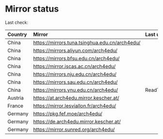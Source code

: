 <script src="./time.js"></script>
# Mirror status
Last check: <script type="text/javascript">localize(1692624045.781408);</script>

|Country|Mirror|Last update|
|:------|:-----|:----------|
|China|https://mirrors.tuna.tsinghua.edu.cn/arch4edu/|<script type="text/javascript">localize(1692599389);</script>|
|China|https://mirrors.aliyun.com/arch4edu/|<script type="text/javascript">localize(1692512870);</script>|
|China|https://mirrors.bfsu.edu.cn/arch4edu/|<script type="text/javascript">localize(1692556139);</script>|
|China|https://mirror.iscas.ac.cn/arch4edu/|<script type="text/javascript">localize(1692599389);</script>|
|China|https://mirrors.nju.edu.cn/arch4edu/|<script type="text/javascript">localize(1692556139);</script>|
|China|https://mirrors.sau.edu.cn/arch4edu/|<script type="text/javascript">localize(1692556139);</script>|
|China|https://mirrors.ynu.edu.cn/arch4edu/|ReadTimeout|
|Austria|https://at.arch4edu.mirror.kescher.at/|<script type="text/javascript">localize(1692599389);</script>|
|France|https://mirror.lesviallon.fr/arch4edu/|<script type="text/javascript">localize(1692556139);</script>|
|Germany|https://pkg.fef.moe/arch4edu/|<script type="text/javascript">localize(1692599389);</script>|
|Germany|https://de.arch4edu.mirror.kescher.at/|<script type="text/javascript">localize(1692599389);</script>|
|Germany|https://mirror.sunred.org/arch4edu/|<script type="text/javascript">localize(1692599389);</script>|

<script src="./tablefilter/tablefilter.js"></script>
<script src="./table.js"></script>